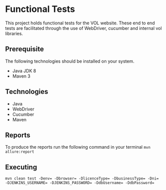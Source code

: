 # Functional Tests
This project holds functional tests for the VOL website. These end to end tests are facilitated through the use of WebDriver, cucumber and internal vol libraries.

## Prerequisite 
The following technologies should be installed on your system.
* Java JDK 8
* Maven 3

## Technologies
* Java
* WebDriver
* Cucumber
* Maven

## Reports
To produce the reports run the following command in your terminal
``mvn allure:report``
## Executing
``mvn clean test -Denv= -Dbrowser= -DlicenceType= -DbusinessType= -Dni= -DJENKINS_USERNAME= -DJENKINS_PASSWORD= -DdbUsername=
  -DdbPassword=
``
